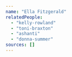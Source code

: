 ```yaml
---
name: "Ella Fitzgerald"
relatedPeople:
  - "kelly-rowland"
  - "toni-braxton"
  - "ashanti"
  - "donna-summer"
sources: []
---
```


